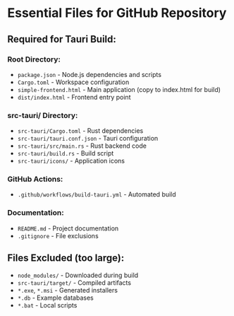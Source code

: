 # Essential Files for GitHub Repository

## Required for Tauri Build:

### Root Directory:
- `package.json` - Node.js dependencies and scripts
- `Cargo.toml` - Workspace configuration  
- `simple-frontend.html` - Main application (copy to index.html for build)
- `dist/index.html` - Frontend entry point

### src-tauri/ Directory:
- `src-tauri/Cargo.toml` - Rust dependencies
- `src-tauri/tauri.conf.json` - Tauri configuration
- `src-tauri/src/main.rs` - Rust backend code
- `src-tauri/build.rs` - Build script
- `src-tauri/icons/` - Application icons

### GitHub Actions:
- `.github/workflows/build-tauri.yml` - Automated build

### Documentation:
- `README.md` - Project documentation
- `.gitignore` - File exclusions

## Files Excluded (too large):
- `node_modules/` - Downloaded during build
- `src-tauri/target/` - Compiled artifacts  
- `*.exe`, `*.msi` - Generated installers
- `*.db` - Example databases
- `*.bat` - Local scripts